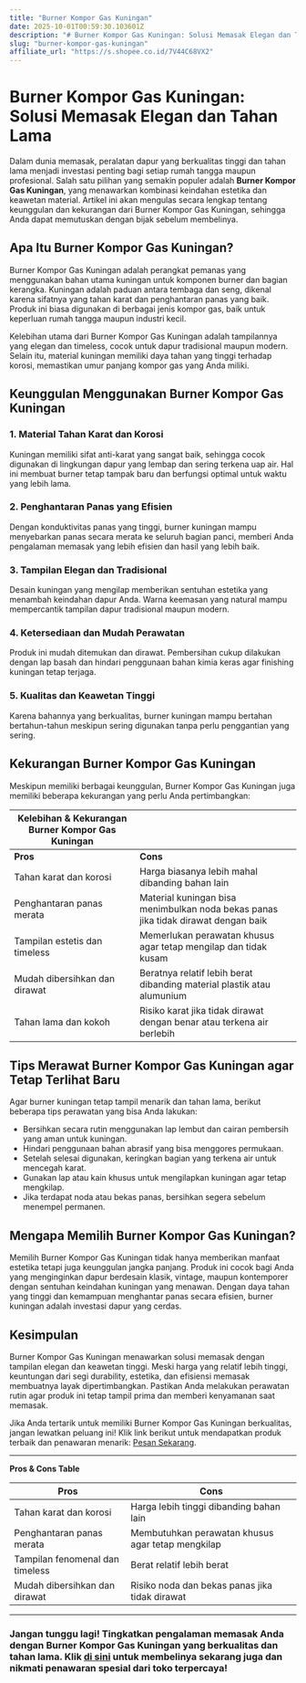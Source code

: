 ```yaml
---
title: "Burner Kompor Gas Kuningan"
date: 2025-10-01T00:59:30.103601Z
description: "# Burner Kompor Gas Kuningan: Solusi Memasak Elegan dan Tahan Lama..."
slug: "burner-kompor-gas-kuningan"
affiliate_url: "https://s.shopee.co.id/7V44C68VX2"
---
```

# Burner Kompor Gas Kuningan: Solusi Memasak Elegan dan Tahan Lama

Dalam dunia memasak, peralatan dapur yang berkualitas tinggi dan tahan lama menjadi investasi penting bagi setiap rumah tangga maupun profesional. Salah satu pilihan yang semakin populer adalah **Burner Kompor Gas Kuningan**, yang menawarkan kombinasi keindahan estetika dan keawetan material. Artikel ini akan mengulas secara lengkap tentang keunggulan dan kekurangan dari Burner Kompor Gas Kuningan, sehingga Anda dapat memutuskan dengan bijak sebelum membelinya.

## Apa Itu Burner Kompor Gas Kuningan?

Burner Kompor Gas Kuningan adalah perangkat pemanas yang menggunakan bahan utama kuningan untuk komponen burner dan bagian kerangka. Kuningan adalah paduan antara tembaga dan seng, dikenal karena sifatnya yang tahan karat dan penghantaran panas yang baik. Produk ini biasa digunakan di berbagai jenis kompor gas, baik untuk keperluan rumah tangga maupun industri kecil.

Kelebihan utama dari Burner Kompor Gas Kuningan adalah tampilannya yang elegan dan timeless, cocok untuk dapur tradisional maupun modern. Selain itu, material kuningan memiliki daya tahan yang tinggi terhadap korosi, memastikan umur panjang kompor gas yang Anda miliki.

## Keunggulan Menggunakan Burner Kompor Gas Kuningan

### 1. **Material Tahan Karat dan Korosi**

Kuningan memiliki sifat anti-karat yang sangat baik, sehingga cocok digunakan di lingkungan dapur yang lembap dan sering terkena uap air. Hal ini membuat burner tetap tampak baru dan berfungsi optimal untuk waktu yang lebih lama.

### 2. **Penghantaran Panas yang Efisien**

Dengan konduktivitas panas yang tinggi, burner kuningan mampu menyebarkan panas secara merata ke seluruh bagian panci, memberi Anda pengalaman memasak yang lebih efisien dan hasil yang lebih baik.

### 3. **Tampilan Elegan dan Tradisional**

Desain kuningan yang mengilap memberikan sentuhan estetika yang menambah keindahan dapur Anda. Warna keemasan yang natural mampu mempercantik tampilan dapur tradisional maupun modern.

### 4. **Ketersediaan dan Mudah Perawatan**

Produk ini mudah ditemukan dan dirawat. Pembersihan cukup dilakukan dengan lap basah dan hindari penggunaan bahan kimia keras agar finishing kuningan tetap terjaga.

### 5. **Kualitas dan Keawetan Tinggi**

Karena bahannya yang berkualitas, burner kuningan mampu bertahan bertahun-tahun meskipun sering digunakan tanpa perlu penggantian yang sering.

## Kekurangan Burner Kompor Gas Kuningan

Meskipun memiliki berbagai keunggulan, Burner Kompor Gas Kuningan juga memiliki beberapa kekurangan yang perlu Anda pertimbangkan:

| **Kelebihan & Kekurangan Burner Kompor Gas Kuningan** |  |
|-----------------------------|---------------------------------------------------|
| **Pros**                   | **Cons**                                         |
| Tahan karat dan korosi   | Harga biasanya lebih mahal dibanding bahan lain  |
| Penghantaran panas merata | Material kuningan bisa menimbulkan noda bekas panas jika tidak dirawat dengan baik |
| Tampilan estetis dan timeless | Memerlukan perawatan khusus agar tetap mengilap dan tidak kusam |
| Mudah dibersihkan dan dirawat | Beratnya relatif lebih berat dibanding material plastik atau alumunium |
| Tahan lama dan kokoh     | Risiko karat jika tidak dirawat dengan benar atau terkena air berlebih |

## Tips Merawat Burner Kompor Gas Kuningan agar Tetap Terlihat Baru

Agar burner kuningan tetap tampil menarik dan tahan lama, berikut beberapa tips perawatan yang bisa Anda lakukan:

- Bersihkan secara rutin menggunakan lap lembut dan cairan pembersih yang aman untuk kuningan.
- Hindari penggunaan bahan abrasif yang bisa menggores permukaan.
- Setelah selesai digunakan, keringkan bagian yang terkena air untuk mencegah karat.
- Gunakan lap atau kain khusus untuk mengilapkan kuningan agar tetap mengkilap.
- Jika terdapat noda atau bekas panas, bersihkan segera sebelum menempel permanen.

## Mengapa Memilih Burner Kompor Gas Kuningan?

Memilih Burner Kompor Gas Kuningan tidak hanya memberikan manfaat estetika tetapi juga keunggulan jangka panjang. Produk ini cocok bagi Anda yang menginginkan dapur berdesain klasik, vintage, maupun kontemporer dengan sentuhan keindahan kuningan yang menawan. Dengan daya tahan yang tinggi dan kemampuan menghantar panas secara efisien, burner kuningan adalah investasi dapur yang cerdas.

## Kesimpulan

Burner Kompor Gas Kuningan menawarkan solusi memasak dengan tampilan elegan dan keawetan tinggi. Meski harga yang relatif lebih tinggi, keuntungan dari segi durability, estetika, dan efisiensi memasak membuatnya layak dipertimbangkan. Pastikan Anda melakukan perawatan rutin agar produk ini tetap tampil prima dan memberi kenyamanan saat memasak.

Jika Anda tertarik untuk memiliki Burner Kompor Gas Kuningan berkualitas, jangan lewatkan peluang ini! Klik link berikut untuk mendapatkan produk terbaik dan penawaran menarik: [Pesan Sekarang](https://s.shopee.co.id/7V44C68VX2).

---

**Pros & Cons Table**

| **Pros** | **Cons** |
|------------|-------------|
| Tahan karat dan korosi | Harga lebih tinggi dibanding bahan lain |
| Penghantaran panas merata | Membutuhkan perawatan khusus agar tetap mengkilap |
| Tampilan fenomenal dan timeless | Berat relatif lebih berat |
| Mudah dibersihkan dan dirawat | Risiko noda dan bekas panas jika tidak dirawat |

---

### Jangan tunggu lagi! Tingkatkan pengalaman memasak Anda dengan Burner Kompor Gas Kuningan yang berkualitas dan tahan lama. Klik [di sini](https://s.shopee.co.id/7V44C68VX2) untuk membelinya sekarang juga dan nikmati penawaran spesial dari toko terpercaya!